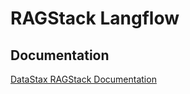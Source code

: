 # RAGStack Langflow

## Documentation

[DataStax RAGStack Documentation](https://docs.datastax.com/en/ragstack/docs/index.html)
